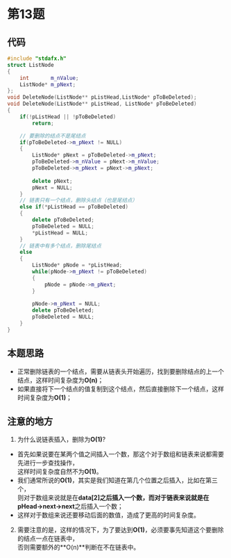 # 第13题 #
## 代码 ##
```cpp
#include "stdafx.h"
struct ListNode
{
    int       m_nValue;
    ListNode* m_pNext;
};
void DeleteNode(ListNode** pListHead,ListNode* pToBeDeleted);
void DeleteNode(ListNode** pListHead, ListNode* pToBeDeleted)
{
    if(!pListHead || !pToBeDeleted)
        return;

    // 要删除的结点不是尾结点
    if(pToBeDeleted->m_pNext != NULL)
    {
        ListNode* pNext = pToBeDeleted->m_pNext;
        pToBeDeleted->m_nValue = pNext->m_nValue;
        pToBeDeleted->m_pNext = pNext->m_pNext;
 
        delete pNext;
        pNext = NULL;
    }
    // 链表只有一个结点，删除头结点（也是尾结点）
    else if(*pListHead == pToBeDeleted)
    {
        delete pToBeDeleted;
        pToBeDeleted = NULL;
        *pListHead = NULL;
    }
    // 链表中有多个结点，删除尾结点
    else
    {
        ListNode* pNode = *pListHead;
        while(pNode->m_pNext != pToBeDeleted)
        {
            pNode = pNode->m_pNext;            
        }
 
        pNode->m_pNext = NULL;
        delete pToBeDeleted;
        pToBeDeleted = NULL;
    }
}
```
## 本题思路 ##
- 正常删除链表的一个结点，需要从链表头开始遍历，找到要删除结点的上一个结点，这样时间复杂度为**O(n)**；
- 如果直接将下一个结点的值复制到这个结点，然后直接删除下一个结点，这样时间复杂度为**O(1)**；

## 注意的地方 ##
1. 为什么说链表插入，删除为**O(1)**?
  - 首先如果说要在某两个值之间插入一个数，那这个对于数组和链表来说都需要先进行一步查找操作，<br>
  这样时间复杂度自然不为**O(1)**。
  - 我们通常所说的**O(1)**，其实是我们知道在第几个位置之后插入，比如在第三个，<br>
  则对于数组来说就是在**data[2]**之后插入一个数，而对于链表来说就是在**pHead->next->next**之后插入一个数；
  - 这样对于数组来说还要移动后面的数值，造成了更高的时间复杂度。
2. 需要注意的是，这样的情况下，为了要达到**O(1)**，必须要事先知道这个要删除的结点一点在链表中，<br>
否则需要额外的**O(n)**判断在不在链表中。
